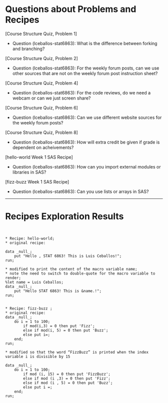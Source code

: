 
# Questions about Problems and Recipes



[Course Structure Quiz, Problem 1]
* Question (lceballos-stat6863): What is the difference between forking and branching?



[Course Structure Quiz, Problem 2]
* Question (lceballos-stat6863): For the weekly forum posts, can we use other sources that are not on the weekly forum post instruction sheet?



[Course Structure Quiz, Problem 4]
* Question (lceballos-stat6863): For the code reviews, do we need a webcam or can we just screen share?



[Course Structure Quiz, Problem 6]
* Question (lceballos-stat6863): Can we use different website sources for the weekly forum posts?



[Course Structure Quiz, Problem 8]
* Question (lceballos-stat6863): How will extra credit be given if grade is dependent on acheivements?


[hello-world Week 1 SAS Recipe]
* Question (lceballos-stat6863): How can you import external modules or libraries in SAS?



[fizz-buzz Week 1 SAS Recipe]
* Question (lceballos-stat6863): Can you use lists or arrays in SAS?



***



# Recipes Exploration Results



```


* Recipe: hello-world;
* original recipe:

data _null_;
    put "Hello , STAT 6863! This is Luis Ceballos!";
run;

* modified to print the content of the macro variable name;
* note the need to switch to double-quote for the macro variable to render;
%let name = Luis Ceballos;
data _null_;
    put "Hello STAT 6863! This is &name.!";
run;


* Recipe: fizz-buzz ;
* original recipe:
data _null_;
    do i = 1 to 100;
        if mod(i,3) = 0 then put 'Fizz';
        else if mod(i, 5) = 0 then put 'Buzz';
        else put i=;
    end;
run;

* modified so that the word “FizzBuzz” is printed when the index variable i is divisible by 15

data _null_;
    do i = 1 to 100;
        if mod (i, 15) = 0 then put 'FizzBuzz';
        else if mod (i ,3) = 0 then put 'Fizz';
        else if mod (i , 5) = 0 then put 'Buzz';
        else put i =;
    end;
run;



```
